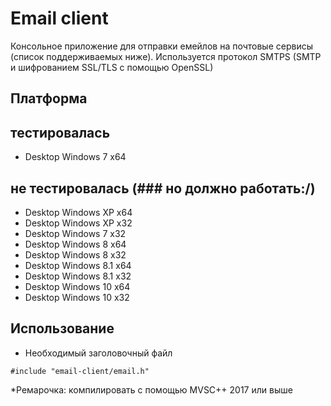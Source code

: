 # **Email client**
Консольное приложение для отправки емейлов на почтовые сервисы (список поддерживаемых ниже). Используется протокол SMTPS (SMTP и шифрованием SSL/TLS с помощью OpenSSL)
## **Платформа**
## тестировалась
- Desktop Windows 7 x64
## не тестировалась (### но должно работать:/)
- Desktop Windows XP x64
- Desktop Windows XP x32
- Desktop Windows 7 x32
- Desktop Windows 8 x64
- Desktop Windows 8 x32
- Desktop Windows 8.1 x64
- Desktop Windows 8.1 x32
- Desktop Windows 10 x64
- Desktop Windows 10 x32
## **Использование**
- Необходимый заголовочный файл
```
#include "email-client/email.h"
```

*Ремарочка: компилировать с помощью MVSC++ 2017 или выше

